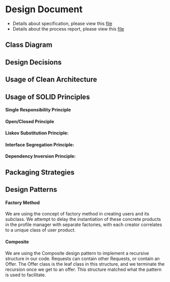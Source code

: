 # Design Document

- Details about specification, please view this [file](https://github.com/CSC207-UofT/course-project-gitgarden/blob/main/phase2/specification.md)
- Details about the process report, please view this [file](https://github.com/CSC207-UofT/course-project-gitgarden/blob/main/phase2/progress_report.md)

## Class Diagram


## Design Decisions


## Usage of Clean Architecture


## Usage of SOLID Principles

#### Single Responsibility Principle

#### Open/Closed Principle

#### Liskov Substitution Principle: 

#### Interface Segregation Principle: 

#### Dependency Inversion Principle: 


## Packaging Strategies


## Design Patterns

#### Factory Method

We are using the concept of factory method in creating users and its subclass. We attempt to delay the instantiation of these concrete products in the profile manager with separate factories, with each creator correlates to a unique class of user product.

#### Composite

We are using the Composite design pattern to implement a recursive structure in our code. Requests can contain other Requests, or contain an Offer. The Offer class is the leaf class in this structure, and we terminate the recursion once we get to an offer. This structure matched what the pattern is used to facilitate. 
